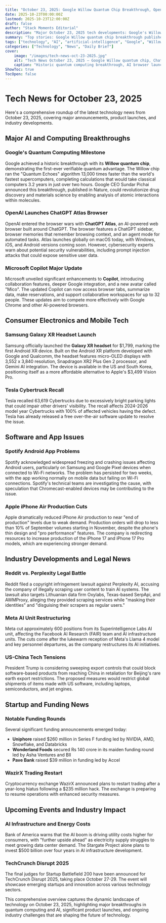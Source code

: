 ```yaml
---
title: "October 23, 2025: Google Willow Quantum Chip Breakthrough, OpenAI ChatGPT Atlas Browser Launch, and Samsung Galaxy XR Debut"
date: 2025-10-23T00:00:00Z
lastmod: 2025-10-23T12:00:00Z
draft: false
author: "Stack Moments Editorial"
description: "Major October 23, 2025 tech developments: Google's Willow quantum chip achieves historic breakthrough running Quantum Echoes algorithm 13,000x faster than supercomputers, OpenAI launches ChatGPT Atlas browser with AI integration and security concerns, Samsung Galaxy XR headset debuts at $1,799 as first Android XR device, Tesla recalls 63,619 Cybertrucks for bright parking lights, Spotify faces widespread Android app issues, Reddit sues Perplexity AI for copyright infringement, and significant startup funding announcements."
summary: "Top stories: Google Willow quantum chip breakthrough published in Nature; OpenAI ChatGPT Atlas browser launch with security warnings; Samsung Galaxy XR $1,799 Android device debut; Tesla Cybertruck recall for parking lights; Spotify Android Wi-Fi connectivity issues; Reddit vs Perplexity copyright lawsuit; Meta AI unit restructuring; Apple iPhone Air production cuts; US-China tech export tensions; Microsoft Copilot collaboration updates; WazirX trading restart plans."
tags: ["technology", "AI", "artificial-intelligence", "Google", "Willow", "quantum-computing", "Quantum-Echoes", "Nature", "OpenAI", "ChatGPT-Atlas", "browser", "cybersecurity", "Samsung", "Galaxy-XR", "Android-XR", "Tesla", "Cybertruck", "recall", "Spotify", "Android", "Wi-Fi", "Reddit", "Perplexity", "copyright-lawsuit", "Meta", "AI-restructuring", "Apple", "iPhone-Air", "production-cuts", "Microsoft", "Copilot", "collaboration", "US-China", "tech-tensions", "export-controls", "WazirX", "cryptocurrency", "funding", "Uniphore", "NVIDIA", "daily-news"]
categories: ["Technology", "News", "Daily Brief"]
cover:
    image: "/images/tech-news-oct-23-2025.jpg"
    alt: "Tech News October 23, 2025 — Google Willow quantum chip, ChatGPT Atlas browser, and Samsung XR launch"
    caption: "Historic quantum computing breakthrough, AI browser launch, and major consumer tech developments on October 23, 2025"
ShowToc: true
TocOpen: false
---
```


# Tech News for October 23, 2025

Here's a comprehensive roundup of the latest technology news from October 23, 2025, covering major announcements, product launches, and industry developments.

## Major AI and Computing Breakthroughs

### Google's Quantum Computing Milestone

Google achieved a historic breakthrough with its **Willow quantum chip**, demonstrating the first-ever verifiable quantum advantage. The Willow chip ran the "Quantum Echoes" algorithm 13,000 times faster than the world's fastest supercomputers, completing calculations that would take classical computers 3.2 years in just over two hours. Google CEO Sundar Pichai announced this breakthrough, published in Nature, could revolutionize drug discovery and materials science by enabling analysis of atomic interactions within molecules.

### OpenAI Launches ChatGPT Atlas Browser

OpenAI entered the browser wars with **ChatGPT Atlas**, an AI-powered web browser built around ChatGPT. The browser features a ChatGPT sidebar, browser memories that remember browsing context, and an agent mode for automated tasks. Atlas launches globally on macOS today, with Windows, iOS, and Android versions coming soon. However, cybersecurity experts warn about potential security vulnerabilities, including prompt injection attacks that could expose sensitive user data.
### Microsoft Copilot Major Update

Microsoft unveiled significant enhancements to **Copilot**, introducing collaboration features, deeper Google integration, and a new avatar called "Mico". The updated Copilot can now access browser tabs, summarize data, make reservations, and support collaborative workspaces for up to 32 people. These updates aim to compete more effectively with Google Chrome and other AI-powered browsers.

## Consumer Electronics and Mobile Tech

### Samsung Galaxy XR Headset Launch

Samsung officially launched the **Galaxy XR headset** for \$1,799, marking the first Android XR device. Built on the Android XR platform developed with Google and Qualcomm, the headset features micro-OLED displays with 3,552 x 3,840 resolution, Snapdragon XR2 Plus Gen 2 processor, and Gemini AI integration. The device is available in the US and South Korea, positioning itself as a more affordable alternative to Apple's \$3,499 Vision Pro.

### Tesla Cybertruck Recall

Tesla recalled 63,619 Cybertrucks due to excessively bright parking lights that could impair other drivers' visibility. The recall affects 2024-2026 model year Cybertrucks with 100% of affected vehicles having the defect. Tesla has already released a free over-the-air software update to resolve the issue.

## Software and App Issues

### Spotify Android App Problems

Spotify acknowledged widespread freezing and crashing issues affecting Android users, particularly on Samsung and Google Pixel devices when connected to Wi-Fi networks. The problem has persisted for two weeks, with the app working normally on mobile data but failing on Wi-Fi connections. Spotify's technical teams are investigating the cause, with speculation that Chromecast-enabled devices may be contributing to the issue.

### Apple iPhone Air Production Cuts

Apple dramatically reduced iPhone Air production to near "end of production" levels due to weak demand. Production orders will drop to less than 10% of September volumes starting in November, despite the phone's thin design and "pro performance" features. The company is redirecting resources to increase production of the iPhone 17 and iPhone 17 Pro models, which are experiencing stronger demand.

## Industry Developments and Legal News

### Reddit vs. Perplexity Legal Battle

Reddit filed a copyright infringement lawsuit against Perplexity AI, accusing the company of illegally scraping user content to train AI systems. The lawsuit also targets Lithuanian data firm Oxylabs, Texas-based SerpApi, and AWMProxy, alleging they provided scraping services while "masking their identities" and "disguising their scrapers as regular users."

### Meta AI Unit Restructuring

Meta cut approximately 600 positions from its Superintelligence Labs AI unit, affecting the Facebook AI Research (FAIR) team and AI infrastructure units. The cuts come after the lukewarm reception of Meta's Llama 4 model and key personnel departures, as the company restructures its AI initiatives.

### US-China Tech Tensions

President Trump is considering sweeping export controls that could block software-based products from reaching China in retaliation for Beijing's rare earth export restrictions. The proposed measures would restrict global shipments of items made with US software, including laptops, semiconductors, and jet engines.

## Startup and Funding News

### Notable Funding Rounds

Several significant funding announcements emerged today:

- **Uniphore** raised \$260 million in Series F funding led by NVIDIA, AMD, Snowflake, and Databricks
- **Wonderland Foods** secured Rs 140 crore in its maiden funding round led by Asha Ventures and BII
- **Pave Bank** raised \$39 million in funding led by Accel


### WazirX Trading Restart

Cryptocurrency exchange WazirX announced plans to restart trading after a year-long hiatus following a \$235 million hack. The exchange is preparing to resume operations with enhanced security measures.

## Upcoming Events and Industry Impact

### AI Infrastructure and Energy Costs

Bank of America warns that the AI boom is driving utility costs higher for consumers, with "further upside ahead" as electricity supply struggles to meet growing data center demand. The Stargate Project alone plans to invest \$500 billion over four years in AI infrastructure development.

### TechCrunch Disrupt 2025

The final judges for Startup Battlefield 200 have been announced for TechCrunch Disrupt 2025, taking place October 27-29. The event will showcase emerging startups and innovation across various technology sectors.

This comprehensive overview captures the dynamic landscape of technology on October 23, 2025, highlighting major breakthroughs in quantum computing and AI, significant product launches, and ongoing industry challenges that are shaping the future of technology.
